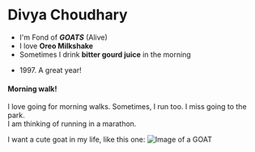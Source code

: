 # Divya Choudhary
* I'm Fond of ***GOATS*** (Alive)
* I love **Oreo Milkshake**
* Sometimes I drink **bitter gourd juice** in the morning
- 1997\. A great year!
  
#### Morning walk!
I love going
for 
morning walks.
Sometimes,
I run too.
I miss
going to the 
park.   
    I am thinking of 
running in a 
marathon.


I want a cute goat in my life, like this one:
![Image of a **GOAT**](https://media.istockphoto.com/photos/animal-photos-picture-id834732994?k=6&m=834732994&s=612x612&w=0&h=06pjJwtABcoSl5U9jBhciMb2wX9kaqEV64Qkdbs7XNI=)
